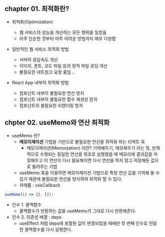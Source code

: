 ## chapter 01. 최적화란?

- 최적화(Optimization)

  - 웹 서비스의 성능을 개선하는 모든 행위를 일컫음
  - 아주 단순한 것부터 아주 어려운 방법까지 매우 다양함

- 일반적인 웹 서비스 최적화 방법

  - 서버의 응답속도 개선
  - 이미지, 폰트, 코드 파일 등의 정적 파일 로딩 개선
  - 불필요한 네트원크 요청 줄임 ..

- React App 내부의 최적화 방법
  - 컴포넌트 내부의 불필요한 연산 방지
  - 컴포넌트 내부의 불필요한 함수 재생성 방지
  - 컴포넌트의 불필요한 리렌더링 방지

## chpter 02. useMemo와 연산 최적화

- useMemo 란?
  - **메모이제이션** 기법을 기반으로 불필요한 연산을 최적화 하는 리액트 훅
    - 메모이제이션(Memoization) 이란? 기억해두기, 메모해두기 라는 뜻, 반복적으로 수행되는 동일한 연산을 최초로 실행했을 때 메모리에 결과값을 저장해두고 이 연산이 다시 필요해지면 다시 연산을 하지 않고 저장해둔 값으로 돌려주는 기법
  - useMemo 훅을 이용하면 메모이제이션 기법으로 특정 연산 값을 기억해 둘 수 있기 때문에 불필요한 연산을 방지하여 최적화 할 수 있다.
  - 자매품 : useCallback

```jsx
useMemo(() => {}, []);
```

- 인수 1. 콜백함수
  - 콜백함수가 반환하는 값을 useMemo가 그대로 다시 반환해준다.
- 인수 2. 의존성 배열 : deps
  - useEffect 처럼 deps에 포함된 값이 변경되었을 때에만 첫 번째 인수로 전달한 콜백함수를 다시 실행한다.
